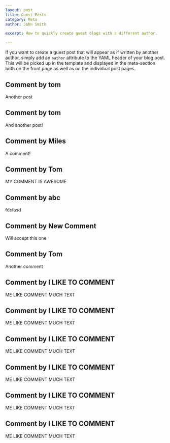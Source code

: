 ```yaml
---
layout: post
title: Guest Posts
category: Meta
author: John Smith

excerpt: How to quickly create guest blogs with a different author. 

---
```


If you want to create a guest post that will appear as if written by another author, simply add an `author` attribute to the 
YAML header of your blog post. This will be picked up in the template and displayed in the meta-section both on the front page 
as well as on the individual post pages.

Comment by tom
--------
Another post

Comment by tom
--------
And another post!

Comment by Miles
--------
A comment!

Comment by Tom
--------
MY COMMENT IS AWESOME

Comment by abc
--------
fdsfasd

Comment by New Comment
--------
Will accept this one

Comment by Tom
--------
Another comment

Comment by I LIKE TO COMMENT
--------
ME LIKE COMMENT MUCH TEXT

Comment by I LIKE TO COMMENT
--------
ME LIKE COMMENT MUCH TEXT

Comment by I LIKE TO COMMENT
--------
ME LIKE COMMENT MUCH TEXT

Comment by I LIKE TO COMMENT
--------
ME LIKE COMMENT MUCH TEXT

Comment by I LIKE TO COMMENT
--------
ME LIKE COMMENT MUCH TEXT

Comment by I LIKE TO COMMENT
--------
ME LIKE COMMENT MUCH TEXT













